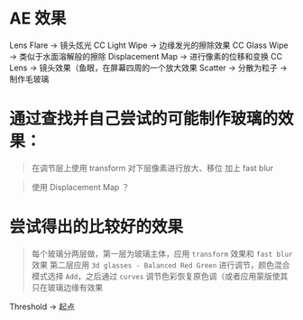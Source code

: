 # AE 效果
 Lens Flare -> 镜头炫光
 CC Light Wipe -> 边缘发光的擦除效果
 CC Glass Wipe -> 类似于水面溶解般的擦除
 Displacement Map -> 进行像素的位移和变换
 CC Lens -> 镜头效果（鱼眼，在屏幕四周的一个放大效果
 Scatter -> 分散为粒子 -> 制作毛玻璃


# 通过查找并自己尝试的可能制作玻璃的效果：
 > 在调节层上使用 transform 对下层像素进行放大、移位
 > 加上 fast blur

 > 使用 Displacement Map ？

# 尝试得出的比较好的效果
 > 每个玻璃分两层做，第一层为玻璃主体，应用 `transform` 效果和 `fast blur` 效果
 > 第二层应用 `3d glasses - Balanced Red Green` 进行调节，颜色混合模式选择 `Add`，之后通过 `curves` 调节色彩恢复原色调（或者应用蒙版使其只在玻璃边缘有效果

 Threshold -> 起点

